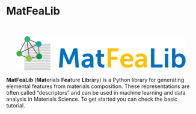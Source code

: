 # MatFeaLib

<!-- PROJECT LOGO -->
<br />
<p align="center">
  <a href="https://github.com/matfealib/matfealib">
    <img src="docs/source/_static/MatFeaLib-logo-04.png" alt="Logo" width="450">
  </a>


**MatFeaLib** (**Mat**erials **Fea**ture **Lib**rary) is a Python library for generating elemental features from materials composition. These representations are often called “descriptors” and can be used in machine learning and data analysis in Materials Science. To get started you can check the basic tutorial.
